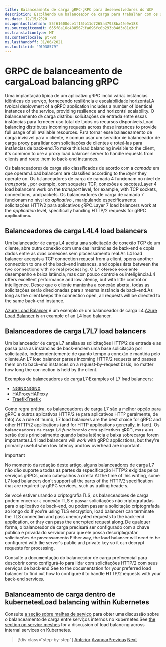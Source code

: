 ```yaml
---
title: Balanceamento de carga gRPC-gRPC para desenvolvedores do WCF
description: Escolhendo um balanceador de carga para trabalhar com os serviços gRPCs.
ms.date: 12/15/2020
ms.openlocfilehash: 55f61608dce1f159b11d7265a47938ba49e9e188
ms.sourcegitcommit: 655f8a16c488567dfa696fc0b293b34d3c81e3df
ms.translationtype: MT
ms.contentlocale: pt-BR
ms.lasthandoff: 01/06/2021
ms.locfileid: "97938579"
---
```

# <a name="load-balancing-grpc"></a><span data-ttu-id="a0b50-103">GRPC de balanceamento de carga</span><span class="sxs-lookup"><span data-stu-id="a0b50-103">Load balancing gRPC</span></span>

<span data-ttu-id="a0b50-104">Uma implantação típica de um aplicativo gRPC inclui várias instâncias idênticas do serviço, fornecendo resiliência e escalabilidade horizontal.</span><span class="sxs-lookup"><span data-stu-id="a0b50-104">A typical deployment of a gRPC application includes a number of identical instances of the service, providing resilience and horizontal scalability.</span></span> <span data-ttu-id="a0b50-105">O balanceamento de carga distribui solicitações de entrada entre essas instâncias para fornecer uso total de todos os recursos disponíveis.</span><span class="sxs-lookup"><span data-stu-id="a0b50-105">Load balancing distributes incoming requests across these instances to provide full usage of all available resources.</span></span> <span data-ttu-id="a0b50-106">Para tornar esse balanceamento de carga invisível para o cliente, é comum usar um servidor de balanceador de carga proxy para lidar com solicitações de clientes e roteá-las para instâncias de back-end.</span><span class="sxs-lookup"><span data-stu-id="a0b50-106">To make this load balancing invisible to the client, it's common to use a proxy load balancer server to handle requests from clients and route them to back-end instances.</span></span>

<span data-ttu-id="a0b50-107">Os balanceadores de carga são classificados de acordo com a *camada* em que operam.</span><span class="sxs-lookup"><span data-stu-id="a0b50-107">Load balancers are classified according to the *layer* they operate on.</span></span> <span data-ttu-id="a0b50-108">Os balanceadores de carga de camada 4 funcionam no nível de *transporte* , por exemplo, com soquetes TCP, conexões e pacotes.</span><span class="sxs-lookup"><span data-stu-id="a0b50-108">Layer 4 load balancers work on the *transport* level, for example, with TCP sockets, connections, and packets.</span></span> <span data-ttu-id="a0b50-109">Os balanceadores de carga de camada 7 funcionam no nível do *aplicativo* , manipulando especificamente solicitações HTTP/2 para aplicativos gRPC.</span><span class="sxs-lookup"><span data-stu-id="a0b50-109">Layer 7 load balancers work at the *application* level, specifically handling HTTP/2 requests for gRPC applications.</span></span>

## <a name="l4-load-balancers"></a><span data-ttu-id="a0b50-110">Balanceadores de carga L4</span><span class="sxs-lookup"><span data-stu-id="a0b50-110">L4 load balancers</span></span>

<span data-ttu-id="a0b50-111">Um balanceador de carga L4 aceita uma solicitação de conexão TCP de um cliente, abre outra conexão com uma das instâncias de back-end e copia dados entre as duas conexões sem processamento real.</span><span class="sxs-lookup"><span data-stu-id="a0b50-111">An L4 load balancer accepts a TCP connection request from a client, opens another connection to one of the back-end instances, and copies data between the two connections with no real processing.</span></span> <span data-ttu-id="a0b50-112">O L4 oferece excelente desempenho e baixa latência, mas com pouco controle ou inteligência.</span><span class="sxs-lookup"><span data-stu-id="a0b50-112">L4 offers excellent performance and low latency, but with little control or intelligence.</span></span> <span data-ttu-id="a0b50-113">Desde que o cliente mantenha a conexão aberta, todas as solicitações serão direcionadas para a mesma instância de back-end.</span><span class="sxs-lookup"><span data-stu-id="a0b50-113">As long as the client keeps the connection open, all requests will be directed to the same back-end instance.</span></span>

 <span data-ttu-id="a0b50-114">[Azure Load Balancer](https://azure.microsoft.com/services/load-balancer/) é um exemplo de um balanceador de carga L4.</span><span class="sxs-lookup"><span data-stu-id="a0b50-114">[Azure Load Balancer](https://azure.microsoft.com/services/load-balancer/) is an example of an L4 load balancer.</span></span>

## <a name="l7-load-balancers"></a><span data-ttu-id="a0b50-115">Balanceadores de carga L7</span><span class="sxs-lookup"><span data-stu-id="a0b50-115">L7 load balancers</span></span>

<span data-ttu-id="a0b50-116">Um balanceador de carga L7 analisa as solicitações HTTP/2 de entrada e as passa para as instâncias de back-end em uma base solicitação por solicitação, independentemente de quanto tempo a conexão é mantida pelo cliente.</span><span class="sxs-lookup"><span data-stu-id="a0b50-116">An L7 load balancer parses incoming HTTP/2 requests and passes them on to back-end instances on a request-by-request basis, no matter how long the connection is held by the client.</span></span>

<span data-ttu-id="a0b50-117">Exemplos de balanceadores de carga L7:</span><span class="sxs-lookup"><span data-stu-id="a0b50-117">Examples of L7 load balancers:</span></span>

- [<span data-ttu-id="a0b50-118">NGINX</span><span class="sxs-lookup"><span data-stu-id="a0b50-118">NGINX</span></span>](https://www.nginx.com/)
- [<span data-ttu-id="a0b50-119">HAProxy</span><span class="sxs-lookup"><span data-stu-id="a0b50-119">HAProxy</span></span>](https://www.haproxy.com/)
- [<span data-ttu-id="a0b50-120">Traefik</span><span class="sxs-lookup"><span data-stu-id="a0b50-120">Traefik</span></span>](https://traefik.io/)

<span data-ttu-id="a0b50-121">Como regra prática, os balanceadores de carga L7 são a melhor opção para gRPC e outros aplicativos HTTP/2 (e para aplicativos HTTP geralmente, de fato).</span><span class="sxs-lookup"><span data-stu-id="a0b50-121">As a rule of thumb, L7 load balancers are the best choice for gRPC and other HTTP/2 applications (and for HTTP applications generally, in fact).</span></span> <span data-ttu-id="a0b50-122">Os balanceadores de carga L4 *funcionarão* com aplicativos gRPC, mas eles serão úteis principalmente quando baixa latência e baixa sobrecarga forem importantes.</span><span class="sxs-lookup"><span data-stu-id="a0b50-122">L4 load balancers will *work* with gRPC applications, but they're primarily useful when low latency and low overhead are important.</span></span>

> [!IMPORTANT]
> <span data-ttu-id="a0b50-123">No momento da redação deste artigo, alguns balanceadores de carga L7 não dão suporte a todas as partes da especificação HTTP/2 exigidas pelos serviços gRPCs, como cabeçalhos à direita.</span><span class="sxs-lookup"><span data-stu-id="a0b50-123">At the time of this writing, some L7 load balancers don't support all the parts of the HTTP/2 specification that are required by gRPC services, such as trailing headers.</span></span>

<span data-ttu-id="a0b50-124">Se você estiver usando a criptografia TLS, os balanceadores de carga podem encerrar a conexão TLS e passar solicitações não criptografadas para o aplicativo de back-end, ou podem passar a solicitação criptografada ao longo do.</span><span class="sxs-lookup"><span data-stu-id="a0b50-124">If you're using TLS encryption, load balancers can terminate the TLS connection and pass unencrypted requests to the back-end application, or they can pass the encrypted request along.</span></span> <span data-ttu-id="a0b50-125">De qualquer forma, o balanceador de carga precisará ser configurado com a chave pública e privada do servidor para que ele possa descriptografar solicitações de processamento.</span><span class="sxs-lookup"><span data-stu-id="a0b50-125">Either way, the load balancer will need to be configured with the server's public and private key so it can decrypt requests for processing.</span></span>

<span data-ttu-id="a0b50-126">Consulte a documentação do balanceador de carga preferencial para descobrir como configurá-lo para lidar com solicitações HTTP/2 com seus serviços de back-end.</span><span class="sxs-lookup"><span data-stu-id="a0b50-126">See to the documentation for your preferred load balancer to find out how to configure it to handle HTTP/2 requests with your back-end services.</span></span>

## <a name="load-balancing-within-kubernetes"></a><span data-ttu-id="a0b50-127">Balanceamento de carga dentro de kubernetes</span><span class="sxs-lookup"><span data-stu-id="a0b50-127">Load balancing within Kubernetes</span></span>

<span data-ttu-id="a0b50-128">Consulte [a seção sobre malhas de serviço](service-mesh.md) para obter uma discussão sobre o balanceamento de carga entre serviços internos no kubernetes.</span><span class="sxs-lookup"><span data-stu-id="a0b50-128">See [the section on service meshes](service-mesh.md) for a discussion of load balancing across internal services on Kubernetes.</span></span>

>[!div class="step-by-step"]
><span data-ttu-id="a0b50-129">[Anterior](service-mesh.md) 
> [Avançar](application-performance-management.md)</span><span class="sxs-lookup"><span data-stu-id="a0b50-129">[Previous](service-mesh.md)
[Next](application-performance-management.md)</span></span>
